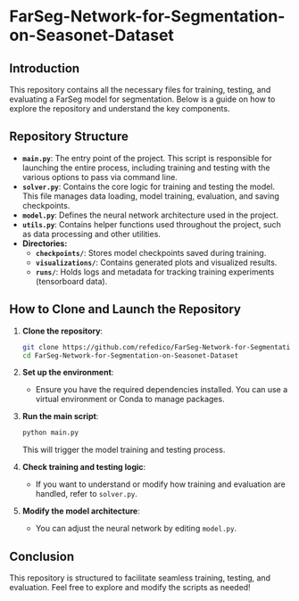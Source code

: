# FarSeg-Network-for-Segmentation-on-Seasonet-Dataset

## Introduction

This repository contains all the necessary files for training, testing, and evaluating a FarSeg model for segmentation. Below is a guide on how to explore the repository and understand the key components.

## Repository Structure

- **`main.py`**: The entry point of the project. This script is responsible for launching the entire process, including training and testing with the various options to pass via command line.
- **`solver.py`**: Contains the core logic for training and testing the model. This file manages data loading, model training, evaluation, and saving checkpoints.
- **`model.py`**: Defines the neural network architecture used in the project.
- **`utils.py`**: Contains helper functions used throughout the project, such as data processing and other utilities.
- **Directories:**
  - **`checkpoints/`**: Stores model checkpoints saved during training.
  - **`visualizations/`**: Contains generated plots and visualized results.
  - **`runs/`**: Holds logs and metadata for tracking training experiments (tensorboard data).

## How to Clone and Launch the Repository

1. **Clone the repository**:
   
   ```bash
   git clone https://github.com/refedico/FarSeg-Network-for-Segmentation-on-Seasonet-Dataset.git
   cd FarSeg-Network-for-Segmentation-on-Seasonet-Dataset
   ```

2. **Set up the environment**:

   - Ensure you have the required dependencies installed. You can use a virtual environment or Conda to manage packages.

3. **Run the main script**:

   ```bash
   python main.py
   ```

   This will trigger the model training and testing process.

4. **Check training and testing logic**:

   - If you want to understand or modify how training and evaluation are handled, refer to `solver.py`.

5. **Modify the model architecture**:

   - You can adjust the neural network by editing `model.py`.


## Conclusion

This repository is structured to facilitate seamless training, testing, and evaluation. Feel free to explore and modify the scripts as needed!

